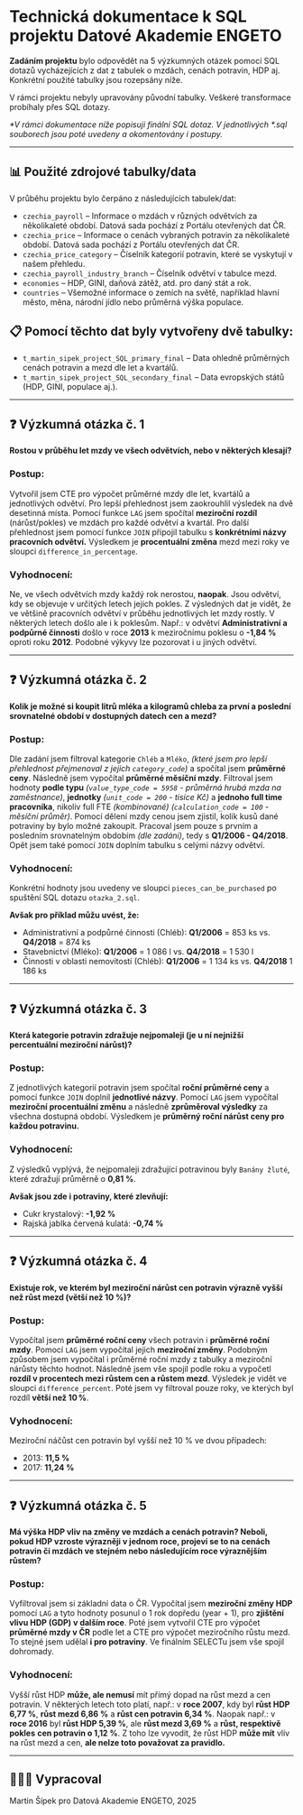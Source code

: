 # Technická dokumentace k SQL projektu Datové Akademie ENGETO
 
**Zadáním projektu** bylo odpovědět na 5 výzkumných otázek pomocí SQL dotazů vycházejících z dat z tabulek o mzdách, cenách potravin, HDP aj. Konkrétní použité tabulky jsou rozepsány níže.

V rámci projektu nebyly upravovány původní tabulky. Veškeré transformace probíhaly přes SQL dotazy.

_*V rámci dokumentace níže popisuji finální SQL dotaz. V jednotlivých *.sql souborech jsou poté uvedeny a okomentovány i postupy._

---

## 📊 Použité zdrojové tabulky/data

V průběhu projektu bylo čerpáno z následujících tabulek/dat:

- `czechia_payroll` – Informace o mzdách v různých odvětvích za několikaleté období. Datová sada pochází z Portálu otevřených dat ČR.
- `czechia_price` – Informace o cenách vybraných potravin za několikaleté období. Datová sada pochází z Portálu otevřených dat ČR.
- `czechia_price_category` – Číselník kategorií potravin, které se vyskytují v našem přehledu.
- `czechia_payroll_industry_branch` – Číselník odvětví v tabulce mezd.
- `economies` – HDP, GINI, daňová zátěž, atd. pro daný stát a rok.
- `countries` – Všemožné informace o zemích na světě, například hlavní město, měna, národní jídlo nebo průměrná výška populace.

## 📋 Pomocí těchto dat byly vytvořeny dvě tabulky:

- `t_martin_sipek_project_SQL_primary_final` – Data ohledně průměrných cenách potravin a mezd dle let a kvartálů.
- `t_martin_sipek_project_SQL_secondary_final` – Data evropských států (HDP, GINI, populace aj.).

---

## ❓ Výzkumná otázka č. 1  
**Rostou v průběhu let mzdy ve všech odvětvích, nebo v některých klesají?**

### Postup:
Vytvořil jsem CTE pro výpočet průměrné mzdy dle let, kvartálů a jednotlivých odvětví. Pro lepší přehlednost jsem zaokrouhlil výsledek na dvě desetinná místa. Pomocí funkce `LAG` jsem spočítal **meziroční rozdíl** (nárůst/pokles) ve mzdách pro každé odvětví a kvartál. Pro další přehlednost jsem pomocí funkce `JOIN` připojil tabulku s **konkrétními názvy pracovních odvětví.** Výsledkem je **procentuální změna** mezd mezi roky ve sloupci `difference_in_percentage`.

### Vyhodnocení:
Ne, ve všech odvětvích mzdy každý rok nerostou, **naopak**. Jsou odvětví, kdy se objevuje v určitých letech jejich pokles. Z výsledných dat je vidět, že ve většině pracovních odvětví v průběhu jednotlivých let mzdy rostly. V některých letech došlo ale i k poklesům. Např.: v odvětví **Administrativní a podpůrné činnosti** došlo v roce **2013** k meziročnímu poklesu o **-1,84 %** oproti roku **2012**. Podobné výkyvy lze pozorovat i u jiných odvětví.


---

## ❓ Výzkumná otázka č. 2  
**Kolik je možné si koupit litrů mléka a kilogramů chleba za první a poslední srovnatelné období v dostupných datech cen a mezd?**

### Postup:
Dle zadání jsem filtroval kategorie `Chléb` a `Mléko`, _(které jsem pro lepší přehlednost přejmenoval z jejich `category_code`)_ a spočítal jsem **průměrné ceny**. Následně jsem vypočítal **průměrné měsíční mzdy**. Filtroval jsem hodnoty **podle typu** _(`value_type_code = 5958` - průměrná hrubá mzda na zaměstnance)_, **jednotky** _(`unit_code = 200` - tisíce Kč)_ a **jednoho full time pracovníka**, nikoliv full FTE _(kombinované)_ _(`calculation_code = 100` - měsíční průměr)_. Pomocí dělení mzdy cenou jsem zjistil, kolik kusů dané potraviny by bylo možné zakoupit. Pracoval jsem pouze s prvním a posledním srovnatelným obdobím _(dle zadání)_, tedy s **Q1/2006 - Q4/2018**. Opět jsem také pomocí `JOIN` doplním tabulku s celými názvy odvětví. 

### Vyhodnocení:
Konkrétní hodnoty jsou uvedeny ve sloupci `pieces_can_be_purchased` po spuštění SQL dotazu `otazka_2.sql`. 

**Avšak pro příklad můžu uvést, že:**

* Administrativní a podpůrné činnosti (Chléb): **Q1/2006** = 853 ks vs. **Q4/2018** = 874 ks
* Stavebnictví (Mléko): **Q1/2006** = 1 086 l vs. **Q4/2018** = 1 530 l
* Činnosti v oblasti nemovitostí (Chléb): **Q1/2006** = 1 134 ks vs. **Q4/2018** 1 186 ks

---

## ❓ Výzkumná otázka č. 3  
**Která kategorie potravin zdražuje nejpomaleji (je u ní nejnižší percentuální meziroční nárůst)?**

### Postup:
Z jednotlivých kategorií potravin jsem spočítal **roční průměrné ceny** a pomocí funkce `JOIN` doplnil **jednotlivé názvy**. Pomocí `LAG` jsem vypočítal **meziroční procentuální změnu** a následně **zprůměroval výsledky** za všechna dostupná období. Výsledkem je **průměrný roční nárůst ceny pro každou potravinu.**

### Vyhodnocení:
Z výsledků vyplývá, že nejpomaleji zdražující potravinou byly `Banány žluté`, které zdražují průměrně o **0,81 %**. 

**Avšak jsou zde i potraviny, které zlevňují:**

* Cukr krystalový: **-1,92 %**
* Rajská jablka červená kulatá: **-0,74 %**

---

## ❓ Výzkumná otázka č. 4  
**Existuje rok, ve kterém byl meziroční nárůst cen potravin výrazně vyšší než růst mezd (větší než 10 %)?**

### Postup:
Vypočítal jsem **průměrné roční ceny** všech potravin i **průměrné roční mzdy**. Pomocí `LAG` jsem vypočítal jejich **meziroční změny**. Podobným způsobem jsem vypočítal i průměrné roční mzdy z tabulky a meziroční nárůsty těchto hodnot. Následně jsem vše spojil podle roku a vypočetl **rozdíl v procentech mezi růstem cen a růstem mezd**. Výsledek je vidět ve sloupci `difference_percent`. Poté jsem vy filtroval pouze roky, ve kterých byl rozdíl **větší než 10 %**.

### Vyhodnocení:
Meziroční náčůst cen potravin byl vyšší než 10 % ve dvou případech:

* 2013: **11,5 %**
* 2017: **11,24 %**

---

## ❓ Výzkumná otázka č. 5  
**Má výška HDP vliv na změny ve mzdách a cenách potravin? Neboli, pokud HDP vzroste výrazněji v jednom roce, projeví se to na cenách potravin či mzdách ve stejném nebo následujícím roce výraznějším růstem?**

### Postup:
Vyfiltroval jsem si základní data o ČR. Vypočítal jsem **meziroční změny HDP** pomocí `LAG` a tyto hodnoty posunul o 1 rok dopředu (year + 1), pro **zjištění vlivu HDP (GDP) v dalším roce**. Poté jsem vytvořil CTE pro výpočet **průměrné mzdy v ČR** podle let a CTE pro výpočet meziročního růstu mezd. To stejné jsem udělal **i pro potraviny**. Ve finálním SELECTu jsem vše spojil dohromady.


### Vyhodnocení:
Vyšší růst HDP **může, ale nemusí** mít přímý dopad na růst mezd a cen potravin. V některých letech toto platí, např.: v **roce 2007**, kdy byl **růst HDP 6,77 %**, **růst mezd 6,86 %** a **růst cen potravin 6,34 %**. Naopak např.: v **roce 2016** byl **růst HDP 5,39 %**, ale **růst mezd 3,69 %** a **růst, respektivě pokles** **cen potravin o 1,12 %**. Z toho lze vyvodit, že růst HDP **může mít** vliv na růst mezd a cen, **ale nelze toto považovat za pravidlo.**

---

## 👨🏽‍💻 Vypracoval
Martin Šípek pro Datová Akademie ENGETO, 2025
